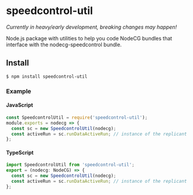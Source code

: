 # speedcontrol-util

*Currently in heavy/early development, breaking changes may happen!*

Node.js package with utilities to help you code NodeCG bundles that interface with the nodecg-speedcontrol bundle.

## Install

`$ npm install speedcontrol-util`

### Example

#### JavaScript

```javascript
const SpeedcontrolUtil = require('speedcontrol-util');
module.exports = nodecg => {
  const sc = new SpeedcontrolUtil(nodecg);
  const activeRun = sc.runDataActiveRun; // instance of the replicant
};
```

#### TypeScript

```typescript
import SpeedcontrolUtil from 'speedcontrol-util';
export = (nodecg: NodeCG) => {
  const sc = new SpeedcontrolUtil(nodecg);
  const activeRun = sc.runDataActiveRun; // instance of the replicant
};

```
